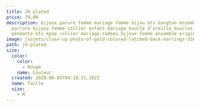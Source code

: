 ```yaml
---
title: JH plated
price: 79,00
description: bijoux parure femme mariage femme bijou bts bangtan ensemble
  parrure bijoux femme collier enfant mariage boucle d’oreille boucles d oreille
  pendante bts kpop collier mariage cadeau bijoux femme ensemble original fille
image: /assets/close-up-photo-of-gold-colored-latched-back-earrings-3266700.jpg
path: jh-plated
size:
  color:
    color:
      - Rouge
    name: Couleur
  created: 2020-06-05T04:18:31.102Z
  name: Taille
  size:
    - M
---
```

